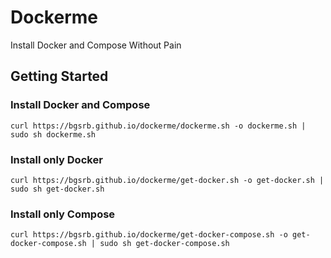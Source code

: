 # Dockerme
Install Docker and Compose Without Pain

## Getting Started

### Install Docker and Compose
```
curl https://bgsrb.github.io/dockerme/dockerme.sh -o dockerme.sh | sudo sh dockerme.sh 
```

### Install only Docker
```
curl https://bgsrb.github.io/dockerme/get-docker.sh -o get-docker.sh | sudo sh get-docker.sh 
```

### Install only Compose
```
curl https://bgsrb.github.io/dockerme/get-docker-compose.sh -o get-docker-compose.sh | sudo sh get-docker-compose.sh
```

